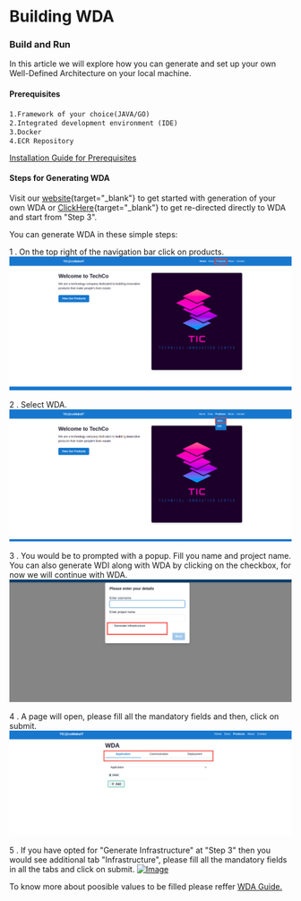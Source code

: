 # Building WDA

### Build and Run
In this article we will explore how you can generate and set up your own Well-Defined Architecture on your local machine.
#### Prerequisites
    1.Framework of your choice(JAVA/GO)
    2.Integrated development environment (IDE) 
    3.Docker
    4.ECR Repository

[Installation Guide for Prerequisites](https://comakeit-tic.github.io/Documentation/WDA/1Preq/)


#### Steps for Generating WDA

Visit our [website](http://wda-ui.s3-website.ap-south-1.amazonaws.com){target="_blank"}
to get started with generation of your own WDA or [ClickHere](http://wda-ui.s3-website.ap-south-1.amazonaws.com/wda){target="_blank"} to get re-directed directly to WDA and start from "Step 3".


You can generate WDA in these simple steps:

1 . On the top right of the navigation bar click on products.
<a href="/Images/wda1.png" target="_blank"><img src="/Images/wda1.png" alt="Image"></a>

2 . Select WDA.
<a href="/Images/wda2.png" target="_blank"><img src="/Images/wda2.png" alt="Image"></a>

3 . You would be to prompted with a popup. Fill you name and project name. You can also generate WDI along with WDA by clicking on the checkbox, for now we will continue with WDA.
<a href="/Images/pop.png" target="_blank"><img src="/Images/pop.png" alt="Image"></a>

 4 . A page will open, please fill all the mandatory fields and then, click on submit.
<a href="/Images/wda4.png" target="_blank"><img src="/Images/wda4.png" alt="Image"></a>

5 . If you have opted for "Generate Infrastructure" at "Step 3" then you would see additional tab "Infrastructure", please fill all the mandatory fields in all the tabs and click on submit.
<a href="/Images/ai.png" target="_blank"><img width="800" src="/Images/ai.png" alt="Image"></a>

To know more about poosible values to be filled please reffer [WDA Guide.](https://comakeit-tic.github.io/Documentation/WDA/1.1wda/)
<!-- ### Complete Video Guide

![type:video](./vid.mp4) -->


